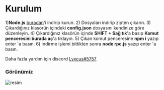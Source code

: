 # Kurulum

1)**Node.js** [buradan](https://nodejs.org/en/)'i indirip kurun.
2) Dosyaları indirip zipten çıkarın.
3) Çıkardığınız klasörün içindeki **config.json** dosyasını kendinize göre düzenleyin.
4) Çıkardığınız klasörün içinde **SHIFT + Sağ tık**'a basıp **Komut penceresini burada aç**'a tıklayın.
5) Çıkan komut penceresine **npm i** yazıp enter 'a basın.
6) indirme işlemi bittikten sonra **node rpc.js** yazıp enter 'a basın.


Daha fazla yardım için discord [Lyxcus#5757](https://discord.com/users/448063081688596481)

### Görünümü:
![resim](https://cdn.upload.systems/uploads/tz8u308g.png)
